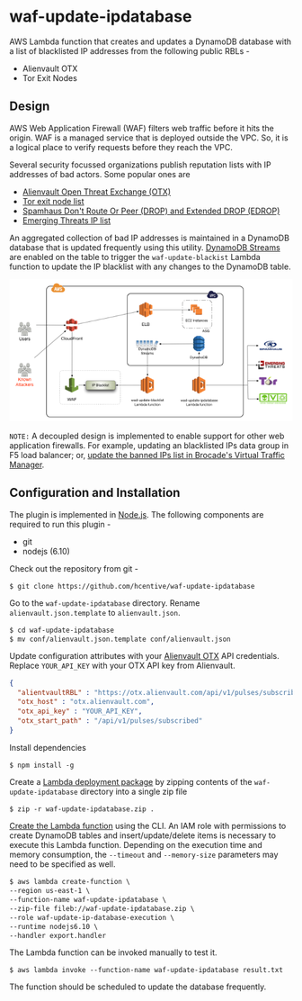 waf-update-ipdatabase
=====================

AWS Lambda function that creates and updates a DynamoDB database with a list of blacklisted IP addresses from the following public RBLs -
* Alienvault OTX
* Tor Exit Nodes

## Design
AWS Web Application Firewall (WAF) filters web traffic before it hits the origin. WAF is a managed service that is deployed outside the VPC. So, it is a logical place to verify requests before they reach the VPC.

Several security focussed organizations publish reputation lists with IP addresses of bad actors. Some popular ones are
* [Alienvault Open Threat Exchange (OTX)](https://www.alienvault.com/open-threat-exchange)
* [Tor exit node list](https://check.torproject.org/exit-addresses)
* [Spamhaus Don't Route Or Peer (DROP) and Extended DROP (EDROP)](https://www.spamhaus.org/drop/drop.txt)
* [Emerging Threats IP list](https://rules.emergingthreats.net/fwrules/emerging-Block-IPs.txt)

An aggregated collection of bad IP addresses is maintained in a DynamoDB database that is updated frequently using this utility. [DynamoDB Streams](http://docs.aws.amazon.com/amazondynamodb/latest/developerguide/Streams.html) are enabled on the table to trigger the `waf-update-blackist` Lambda function to update the IP blacklist with any changes to the DynamoDB table.

![WAF Update Design](waf-update-ipdatabase.png)

`NOTE:` A decoupled design is implemented to enable support for other web application firewalls. For example, updating an blacklisted IPs data group in F5 load balancer; or, [update the banned IPs list in Brocade's Virtual Traffic Manager](https://github.com/hcentive/brocade-update-firewall).

## Configuration and Installation
The plugin is implemented in [Node.js](https://nodejs.org/en/). The following components are required to run this plugin -
* git
* nodejs (6.10)

Check out the repository from git -
```
$ git clone https://github.com/hcentive/waf-update-ipdatabase
```
Go to the `waf-update-ipdatabase` directory. Rename `alienvault.json.template` to `alienvault.json`.
```
$ cd waf-update-ipdatabase
$ mv conf/alienvault.json.template conf/alienvault.json
```
Update configuration attributes with your [Alienvault OTX](https://www.alienvault.com/open-threat-exchange) API credentials. Replace `YOUR_API_KEY` with your OTX API key from Alienvault.
``` json
{
  "alientvaultRBL" : "https://otx.alienvault.com/api/v1/pulses/subscribed",
  "otx_host" : "otx.alienvault.com",
  "otx_api_key" : "YOUR_API_KEY",
  "otx_start_path" : "/api/v1/pulses/subscribed"
}
```
Install dependencies
```
$ npm install -g
```
Create a [Lambda deployment package](http://docs.aws.amazon.com/lambda/latest/dg/nodejs-create-deployment-pkg.html) by zipping contents of the `waf-update-ipdatabase` directory into a single zip file
```
$ zip -r waf-update-ipdatabase.zip .
```
[Create the Lambda function](http://docs.aws.amazon.com/cli/latest/reference/lambda/create-function.html) using the CLI. An IAM role with permissions to create DynamoDB tables and insert/update/delete items is necessary to execute this Lambda function. Depending on the execution time and memory consumption, the `--timeout` and `--memory-size` parameters may need to be specified as well.
```
$ aws lambda create-function \
--region us-east-1 \
--function-name waf-update-ipdatabase \
--zip-file fileb://waf-update-ipdatabase.zip \
--role waf-update-ip-database-execution \
--runtime nodejs6.10 \
--handler export.handler
```
The Lambda function can be invoked manually to test it.
```
$ aws lambda invoke --function-name waf-update-ipdatabase result.txt
```
The function should be scheduled to update the database frequently.
